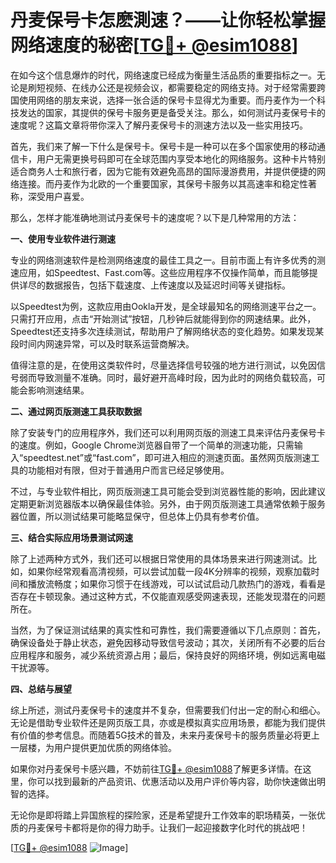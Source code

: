 # 丹麦保号卡怎麽測速？——让你轻松掌握网络速度的秘密[[TG💪+ @esim1088](https://t.me/s/esim1088)]

在如今这个信息爆炸的时代，网络速度已经成为衡量生活品质的重要指标之一。无论是刷短视频、在线办公还是视频会议，都需要稳定的网络支持。对于经常需要跨国使用网络的朋友来说，选择一张合适的保号卡显得尤为重要。而丹麦作为一个科技发达的国家，其提供的保号卡服务更是备受关注。那么，如何测试丹麦保号卡的速度呢？这篇文章将带你深入了解丹麦保号卡的测速方法以及一些实用技巧。

首先，我们来了解一下什么是保号卡。保号卡是一种可以在多个国家使用的移动通信卡，用户无需更换号码即可在全球范围内享受本地化的网络服务。这种卡片特别适合商务人士和旅行者，因为它能有效避免高昂的国际漫游费用，并提供便捷的网络连接。而丹麦作为北欧的一个重要国家，其保号卡服务以其高速率和稳定性著称，深受用户喜爱。

那么，怎样才能准确地测试丹麦保号卡的速度呢？以下是几种常用的方法：

**一、使用专业软件进行测速**

专业的网络测速软件是检测网络速度的最佳工具之一。目前市面上有许多优秀的测速应用，如Speedtest、Fast.com等。这些应用程序不仅操作简单，而且能够提供详尽的数据报告，包括下载速度、上传速度以及延迟时间等关键指标。

以Speedtest为例，这款应用由Ookla开发，是全球最知名的网络测速平台之一。只需打开应用，点击“开始测试”按钮，几秒钟后就能得到你的网速结果。此外，Speedtest还支持多次连续测试，帮助用户了解网络状态的变化趋势。如果发现某段时间内网速异常，可以及时联系运营商解决。

值得注意的是，在使用这类软件时，尽量选择信号较强的地方进行测试，以免因信号弱而导致测量不准确。同时，最好避开高峰时段，因为此时的网络负载较高，可能会影响测速结果。

**二、通过网页版测速工具获取数据**

除了安装专门的应用程序外，我们还可以利用网页版的测速工具来评估丹麦保号卡的速度。例如，Google Chrome浏览器自带了一个简单的测速功能，只需输入“speedtest.net”或“fast.com”，即可进入相应的测速页面。虽然网页版测速工具的功能相对有限，但对于普通用户而言已经足够使用。

不过，与专业软件相比，网页版测速工具可能会受到浏览器性能的影响，因此建议定期更新浏览器版本以确保最佳体验。另外，由于网页版测速工具通常依赖于服务器位置，所以测试结果可能略显保守，但总体上仍具有参考价值。

**三、结合实际应用场景测试网速**

除了上述两种方式外，我们还可以根据日常使用的具体场景来进行网速测试。比如，如果你经常观看高清视频，可以尝试加载一段4K分辨率的视频，观察加载时间和播放流畅度；如果你习惯于在线游戏，可以试试启动几款热门的游戏，看看是否存在卡顿现象。通过这种方式，不仅能直观感受网速表现，还能发现潜在的问题所在。

当然，为了保证测试结果的真实性和可靠性，我们需要遵循以下几点原则：首先，确保设备处于静止状态，避免因移动导致信号波动；其次，关闭所有不必要的后台应用程序和服务，减少系统资源占用；最后，保持良好的网络环境，例如远离电磁干扰源等。

**四、总结与展望**

综上所述，测试丹麦保号卡的速度并不复杂，但需要我们付出一定的耐心和细心。无论是借助专业软件还是网页版工具，亦或是模拟真实应用场景，都能为我们提供有价值的参考信息。而随着5G技术的普及，未来丹麦保号卡的服务质量必将更上一层楼，为用户提供更加优质的网络体验。

如果你对丹麦保号卡感兴趣，不妨前往[TG💪+ @esim1088](https://t.me/s/esim1088)了解更多详情。在这里，你可以找到最新的产品资讯、优惠活动以及用户评价等内容，助你快速做出明智的选择。

无论你是即将踏上异国旅程的探险家，还是希望提升工作效率的职场精英，一张优质的丹麦保号卡都将是你的得力助手。让我们一起迎接数字化时代的挑战吧！

[[TG💪+ @esim1088](https://t.me/s/esim1088) ![Image](https://i.postimg.cc/4NQfJmqS/Snipaste-2025-05-13-00-14-12.png)]